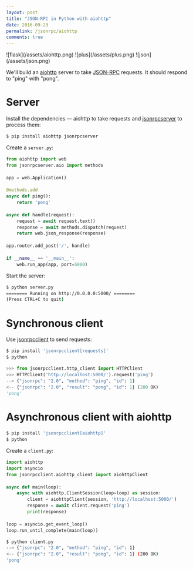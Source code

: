 ```yaml
---
layout: post
title: "JSON-RPC in Python with aiohttp"
date: 2016-09-23
permalink: /jsonrpc/aiohttp
comments: true
---
```

<div class="wide-logos" markdown="1">
![flask](/assets/aiohttp.png)
![plus](/assets/plus.png)
![json](/assets/json.png)
</div>

We'll build an [aiohttp](http://aiohttp.readthedocs.io/) server to take
[JSON-RPC](http://www.jsonrpc.org/) requests. It should respond to "ping" with
"pong".

Server
======
Install the dependencies — aiohttp to take requests and
[jsonrpcserver](http://jsonrpcserver.readthedocs.io/) to process them:

```sh
$ pip install aiohttp jsonrpcserver
```
Create a `server.py`:

```python
from aiohttp import web
from jsonrpcserver.aio import methods

app = web.Application()

@methods.add
async def ping():
    return 'pong'

async def handle(request):
    request = await request.text()
    response = await methods.dispatch(request)
    return web.json_response(response)

app.router.add_post('/', handle)

if __name__ == '__main__':
    web.run_app(app, port=5000)
```
Start the server:

```sh
$ python server.py
======== Running on http://0.0.0.0:5000/ ========
(Press CTRL+C to quit)
```

Synchronous client
==================
Use [jsonrpcclient](http://jsonrpcclient.readthedocs.io/) to send requests:

```sh
$ pip install 'jsonrpcclient[requests]'
$ python
```
```python
>>> from jsonrpcclient.http_client import HTTPClient
>>> HTTPClient('http://localhost:5000/').request('ping')
--> {"jsonrpc": "2.0", "method": "ping", "id": 1}
<-- {"jsonrpc": "2.0", "result": "pong", "id": 1} (200 OK)
'pong'
```

Asynchronous client with aiohttp
================================
```sh
$ pip install 'jsonrpcclient[aiohttp]'
$ python
```
Create a `client.py`:

```python
import aiohttp
import asyncio
from jsonrpcclient.aiohttp_client import aiohttpClient

async def main(loop):
    async with aiohttp.ClientSession(loop=loop) as session:
        client = aiohttpClient(session, 'http://localhost:5000/')
        response = await client.request('ping')
        print(response)

loop = asyncio.get_event_loop()
loop.run_until_complete(main(loop))
```
```sh
$ python client.py
--> {"jsonrpc": "2.0", "method": "ping", "id": 1}
<-- {"jsonrpc": "2.0", "result": "pong", "id": 1} (200 OK)
'pong'
```
